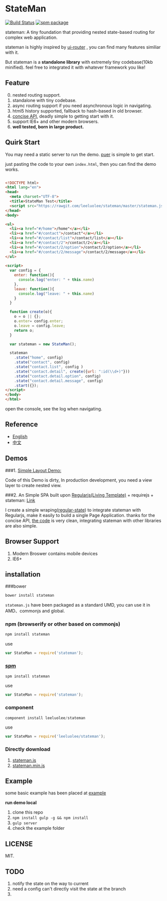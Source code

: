 StateMan
=======


[![Build Status](http://img.shields.io/travis/regularjs/regular/master.svg?style=flat-square)](http://travis-ci.org/regularjs/regular)
[![spm package](http://spmjs.io/badge/stateman)](http://spmjs.io/package/stateman)


stateman: A tiny foundation that providing nested state-based routing for complex web application. 


stateman is highly inspired by [ui-router](https://github.com/angular-ui/ui-router) , you can find many features similiar with it. 

But stateman is a __standalone library__ with extremely tiny codebase(10kb minified). feel free to integrated it with whatever framework you like! 


## Feature

0. nested routing support.
1. standalone with tiny codebase.
2. async routing support if you need asynchronous logic in navigating. 
3. html5 history supported, fallback to hash-based in old browser. 
5. [concise API](https://github.com/leeluolee/stateman/tree/master/docs/API.md), deadly simple to getting start with it.
6. support IE6+ and other modern browsers.
7. __well tested, born in large product.__




## Quirk Start

You may need a static server to run the demo. [puer](https://github.com/leeluolee/puer) is simple to get start.

just pasting the code to your own `index.html`, then you can find the demo works. 

```html

<!DOCTYPE html>
<html lang="en">
<head>
  <meta charset="UTF-8">
  <title>StateMan Test</title>
  <script src="https://rawgit.com/leeluolee/stateman/master/stateman.js"></script>
</head>
<body>

<ul>
  <li><a href="#/home">/home"</a></li>
  <li><a href="#/contact">/contact"</a></li>
  <li><a href="#/contact/list">/contact/list</a></li>
  <li><a href="#/contact/2">/contact/2</a></li>
  <li><a href="#/contact/2/option">/contact/2/option</a></li>
  <li><a href="#/contact/2/message">/contact/2/message</a></li>
</ul>
  
<script>
  var config = {
    enter: function(){
      console.log("enter: " + this.name)
    },
    leave: function(){
      console.log("leave: " + this.name)
    }
  }

  function create(o){
    o = o || {};
    o.enter= config.enter;
    o.leave = config.leave;
    return o;
  }

  var stateman = new StateMan();

  stateman
    .state("home", config)
    .state("contact", config)
    .state("contact.list", config )
    .state("contact.detail", create({url: ":id(\\d+)"}))
    .state("contact.detail.option", config)
    .state("contact.detail.message", config)
    .start({});
</script>
</body>
</html>

```

open the console,  see the log when navigating.



## Reference

- [English](http://leeluolee.github.io/stateman/)
- [中文](http://leeluolee.github.io/stateman/?API-zh)


## Demos

###1.  [Simple Layout Demo:](http://leeluolee.github.io/stateman/layout.html) 

Code of this Demo is dirty, In production development,  you need a view layer to create nested view.

###2. An Simple SPA built upon [Regularjs(Living Template)](https://github.com/regularjs/regular) + requirejs + stateman: [Link](http://regularjs.github.io/regular-state/requirejs/index-min.html)

I create a simple wraping([regular-state](https://github.com/regularjs/regular-state)) to integrate stateman with Regularjs, make it easily to build a single Page Application.  thanks for the concise API, [the code](https://github.com/regularjs/regular-state/blob/master/example/requirejs/index.js#L83) is very clean, integrating stateman with other libraries are also simple.





## Browser Support 

1. Modern Broswer contains mobile devices
2. IE6+


## installation

###bower

```javascript
bower install stateman
```

`stateman.js` have been packaged as a standard UMD, you can use it in AMD、commonjs and global.

### npm (browserify or other based on commonjs)

```js
npm install stateman
```

use

```js
var StateMan = require('stateman');
```

### [spm](http://spmjs.io/package/stateman)

```js
spm install stateman
```

use

```js
var StateMan = require('stateman');
```

### component

```js
component install leeluolee/stateman
```
use

```js
var StateMan = require('leeluolee/stateman');
```



### Directly download

1. [stateman.js](https://rawgit.com/leeluolee/stateman/master/stateman.js)
2. [stateman.min.js](https://rawgit.com/leeluolee/stateman/master/stateman.min.js)







## Example

some basic example has been placed at [example](https://github.com/leeluolee/stateman/tree/master/example)

__run demo local__

1. clone this repo
2. `npm install gulp -g && npm install`
3. `gulp server`
4.  check the example folder



## LICENSE

MIT.


## TODO

1. notify the state on the way to current 
2. need a config can't directly visit the state at the branch
3. 
